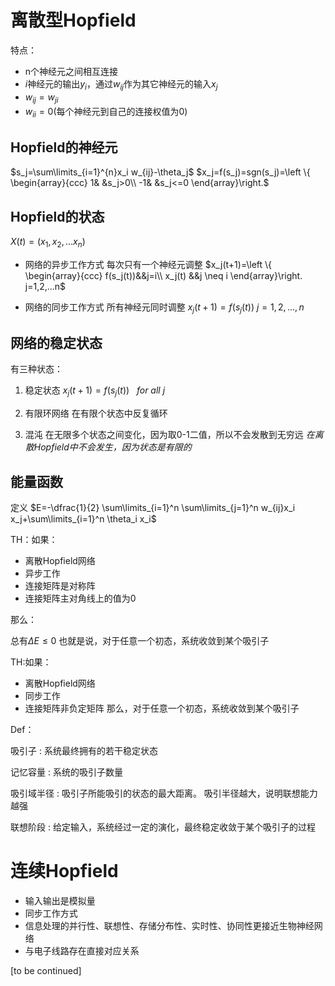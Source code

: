 # 离散型Hopfield
特点：
- n个神经元之间相互连接
- $i$神经元的输出$y_i$，通过$w_{ij}$作为其它神经元的输入$x_j$
- $w_{ij}=w_{ji}$
- $w_{ii}=0$(每个神经元到自己的连接权值为0)

## Hopfield的神经元
$s_j=\sum\limits_{i=1}^{n}x_i w_{ij}-\theta_j$
$x_j=f(s_j)=sgn(s_j)=\left \{ \begin{array}{ccc}
1&  &s_j>0\\
-1& &s_j<=0
\end{array}\right.$

## Hopfield的状态
$X(t)=(x_1,x_2,...x_n)$

- 网络的异步工作方式
每次只有一个神经元调整
$x_j(t+1)=\left \{ \begin{array}{ccc}
f(s_j(t))&&j=i\\
x_j(t)   &&j \neq i
\end{array}\right.
j=1,2,...n$

- 网络的同步工作方式
所有神经元同时调整
$x_j(t+1)=f(s_j(t))$
$j=1,2,...,n$

## 网络的稳定状态
有三种状态：
1. 稳定状态
$x_j(t+1)=f(s_j(t)) \ \ \    for \ all\  j$

2. 有限环网络
在有限个状态中反复循环

3. 混沌
在无限多个状态之间变化，因为取0-1二值，所以不会发散到无穷远
*在离散Hopfield中不会发生，因为状态是有限的*


## 能量函数
定义
$E=-\dfrac{1}{2} \sum\limits_{i=1}^n \sum\limits_{j=1}^n w_{ij}x_i x_j+\sum\limits_{i=1}^n \theta_i x_i$



TH：如果：
- 离散Hopfield网络
- 异步工作
- 连接矩阵是对称阵
- 连接矩阵主对角线上的值为0

那么：

总有$\Delta E \leq 0$
也就是说，对于任意一个初态，系统收敛到某个吸引子


TH:如果：
- 离散Hopfield网络
- 同步工作
- 连接矩阵非负定矩阵
那么，对于任意一个初态，系统收敛到某个吸引子

Def：

吸引子
: 系统最终拥有的若干稳定状态

记忆容量
: 系统的吸引子数量

吸引域半径
: 吸引子所能吸引的状态的最大距离。
吸引半径越大，说明联想能力越强

联想阶段
: 给定输入，系统经过一定的演化，最终稳定收敛于某个吸引子的过程













# 连续Hopfield
- 输入输出是模拟量
- 同步工作方式
- 信息处理的并行性、联想性、存储分布性、实时性、协同性更接近生物神经网络
- 与电子线路存在直接对应关系



















[to be continued]
